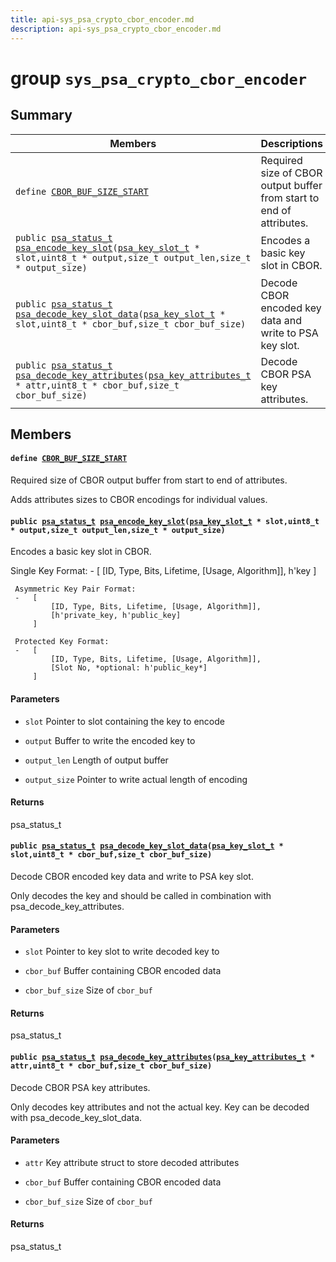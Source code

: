 ```yaml
---
title: api-sys_psa_crypto_cbor_encoder.md
description: api-sys_psa_crypto_cbor_encoder.md
---
```

# group `sys_psa_crypto_cbor_encoder` 

## Summary

 Members                        | Descriptions                                
--------------------------------|---------------------------------------------
`define `[`CBOR_BUF_SIZE_START`](#group__sys__psa__crypto__cbor__encoder_1ga491e8d4fddfa06b3a567587ea765e611)            | Required size of CBOR output buffer from start to end of attributes.
`public `[`psa_status_t`](./doc/starlight-docs/src/content/docs/apidoc/api-undefined.md#crypto__types_8h_1a05676e70ba5c6a7565aff3c36677c1f9)` `[`psa_encode_key_slot`](#group__sys__psa__crypto__cbor__encoder_1ga5fbe6e6b44b1d05e57777b217436bd4c)`(`[`psa_key_slot_t`](./doc/starlight-docs/src/content/docs/apidoc/api-sys_psa_crypto_slot_mgmt.md#structpsa__key__slot__t)` * slot,uint8_t * output,size_t output_len,size_t * output_size)`            | Encodes a basic key slot in CBOR.
`public `[`psa_status_t`](./doc/starlight-docs/src/content/docs/apidoc/api-undefined.md#crypto__types_8h_1a05676e70ba5c6a7565aff3c36677c1f9)` `[`psa_decode_key_slot_data`](#group__sys__psa__crypto__cbor__encoder_1ga0d1b032855de3ab466e099a6b11c4afa)`(`[`psa_key_slot_t`](./doc/starlight-docs/src/content/docs/apidoc/api-sys_psa_crypto_slot_mgmt.md#structpsa__key__slot__t)` * slot,uint8_t * cbor_buf,size_t cbor_buf_size)`            | Decode CBOR encoded key data and write to PSA key slot.
`public `[`psa_status_t`](./doc/starlight-docs/src/content/docs/apidoc/api-undefined.md#crypto__types_8h_1a05676e70ba5c6a7565aff3c36677c1f9)` `[`psa_decode_key_attributes`](#group__sys__psa__crypto__cbor__encoder_1ga0fa993d12ca17b12d14863ecacd0288c)`(`[`psa_key_attributes_t`](./doc/starlight-docs/src/content/docs/apidoc/api-undefined.md#crypto__types_8h_1a0ec645e1fdafe59d591104451ebf5680)` * attr,uint8_t * cbor_buf,size_t cbor_buf_size)`            | Decode CBOR PSA key attributes.

## Members

#### `define `[`CBOR_BUF_SIZE_START`](#group__sys__psa__crypto__cbor__encoder_1ga491e8d4fddfa06b3a567587ea765e611) 

Required size of CBOR output buffer from start to end of attributes.

Adds attributes sizes to CBOR encodings for individual values.

#### `public `[`psa_status_t`](./doc/starlight-docs/src/content/docs/apidoc/api-undefined.md#crypto__types_8h_1a05676e70ba5c6a7565aff3c36677c1f9)` `[`psa_encode_key_slot`](#group__sys__psa__crypto__cbor__encoder_1ga5fbe6e6b44b1d05e57777b217436bd4c)`(`[`psa_key_slot_t`](./doc/starlight-docs/src/content/docs/apidoc/api-sys_psa_crypto_slot_mgmt.md#structpsa__key__slot__t)` * slot,uint8_t * output,size_t output_len,size_t * output_size)` 

Encodes a basic key slot in CBOR.

Single Key Format:
     -   [
             [ID, Type, Bits, Lifetime, [Usage, Algorithm]],
             h'key
         ]

     Asymmetric Key Pair Format:
     -   [
             [ID, Type, Bits, Lifetime, [Usage, Algorithm]],
             [h'private_key, h'public_key]
         ]

     Protected Key Format:
     -   [
             [ID, Type, Bits, Lifetime, [Usage, Algorithm]],
             [Slot No, *optional: h'public_key*]
         ]

#### Parameters
* `slot` Pointer to slot containing the key to encode 

* `output` Buffer to write the encoded key to 

* `output_len` Length of output buffer 

* `output_size` Pointer to write actual length of encoding

#### Returns
psa_status_t

#### `public `[`psa_status_t`](./doc/starlight-docs/src/content/docs/apidoc/api-undefined.md#crypto__types_8h_1a05676e70ba5c6a7565aff3c36677c1f9)` `[`psa_decode_key_slot_data`](#group__sys__psa__crypto__cbor__encoder_1ga0d1b032855de3ab466e099a6b11c4afa)`(`[`psa_key_slot_t`](./doc/starlight-docs/src/content/docs/apidoc/api-sys_psa_crypto_slot_mgmt.md#structpsa__key__slot__t)` * slot,uint8_t * cbor_buf,size_t cbor_buf_size)` 

Decode CBOR encoded key data and write to PSA key slot.

Only decodes the key and should be called in combination with psa_decode_key_attributes.

#### Parameters
* `slot` Pointer to key slot to write decoded key to 

* `cbor_buf` Buffer containing CBOR encoded data 

* `cbor_buf_size` Size of `cbor_buf`

#### Returns
psa_status_t

#### `public `[`psa_status_t`](./doc/starlight-docs/src/content/docs/apidoc/api-undefined.md#crypto__types_8h_1a05676e70ba5c6a7565aff3c36677c1f9)` `[`psa_decode_key_attributes`](#group__sys__psa__crypto__cbor__encoder_1ga0fa993d12ca17b12d14863ecacd0288c)`(`[`psa_key_attributes_t`](./doc/starlight-docs/src/content/docs/apidoc/api-undefined.md#crypto__types_8h_1a0ec645e1fdafe59d591104451ebf5680)` * attr,uint8_t * cbor_buf,size_t cbor_buf_size)` 

Decode CBOR PSA key attributes.

Only decodes key attributes and not the actual key. Key can be decoded with psa_decode_key_slot_data.

#### Parameters
* `attr` Key attribute struct to store decoded attributes 

* `cbor_buf` Buffer containing CBOR encoded data 

* `cbor_buf_size` Size of `cbor_buf`

#### Returns
psa_status_t

